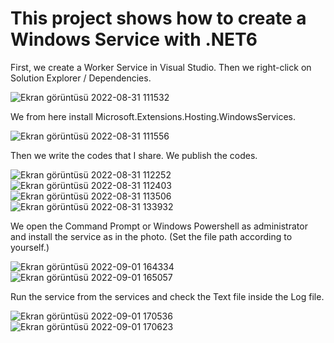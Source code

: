 # This project shows how to create a Windows Service with .NET6
First, we create a Worker Service in Visual Studio.
Then we right-click on Solution Explorer / Dependencies.

![Ekran görüntüsü 2022-08-31 111532](https://user-images.githubusercontent.com/84331784/187996024-24800c82-969a-46fa-8f85-02b2c7514396.png)

We from here install Microsoft.Extensions.Hosting.WindowsServices.

![Ekran görüntüsü 2022-08-31 111556](https://user-images.githubusercontent.com/84331784/187996044-92f81ce8-2ad8-4a97-91d5-0de98556a718.png)

Then we write the codes that I share.
We publish the codes.

![Ekran görüntüsü 2022-08-31 112252](https://user-images.githubusercontent.com/84331784/187996112-65087f84-0cba-43eb-ad9c-984f379505a4.png)
![Ekran görüntüsü 2022-08-31 112403](https://user-images.githubusercontent.com/84331784/187996150-781c07c8-c048-42de-ba28-1d717a4c7cf3.png)
![Ekran görüntüsü 2022-08-31 113506](https://user-images.githubusercontent.com/84331784/187996167-8e3b4cc1-d06b-4bc2-b2ee-eb3d295c168b.png)
![Ekran görüntüsü 2022-08-31 133932](https://user-images.githubusercontent.com/84331784/187996244-550e5aee-99d3-4a27-b0d2-6a0047a62fae.png)

We open the Command Prompt or Windows Powershell as administrator and install the service as in the photo. (Set the file path according to yourself.)

![Ekran görüntüsü 2022-09-01 164334](https://user-images.githubusercontent.com/84331784/187996678-1cab3070-4c9a-4df6-939b-aec4deaca65f.png)
![Ekran görüntüsü 2022-09-01 165057](https://user-images.githubusercontent.com/84331784/187996702-c2ba542f-8fd6-4def-966e-64a9a4fe783b.png)

Run the service from the services and check the Text file inside the Log file.

![Ekran görüntüsü 2022-09-01 170536](https://user-images.githubusercontent.com/84331784/187996833-df539349-1bdb-48df-87d7-568208948e65.png)
![Ekran görüntüsü 2022-09-01 170623](https://user-images.githubusercontent.com/84331784/187996737-8914286f-b110-4353-903c-0d6cf1f80486.png)




